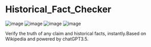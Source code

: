# Historical_Fact_Checker
![image](https://img.shields.io/badge/Streamlit-FF4B4B.svg?style=for-the-badge&logo=Streamlit&logoColor=white)
![image](https://img.shields.io/badge/OpenAI-412991.svg?style=for-the-badge&logo=OpenAI&logoColor=white)
![image](https://img.shields.io/badge/-LangChain-32CD32?logo=LangChain&logoColor=white&style=for-the-badge)
![image](https://img.shields.io/badge/-wikipedia-ffffff?logo=wikipedia&logoColor=black&style=for-the-badge)


Verify the truth of any claim and historical facts, instantly.Based on Wikipedia and powered by chatGPT3.5.
